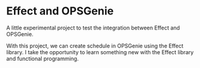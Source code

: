 # Effect and OPSGenie

A little experimental project to test the integration between Effect and OPSGenie.

With this project, we can create schedule in OPSGenie using the Effect library. I take the opportunity to learn something new with the Effect library and functional programming.